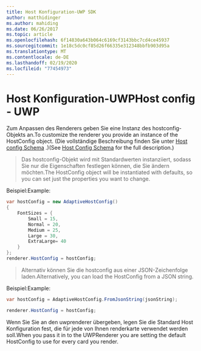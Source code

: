 ```yaml
---
title: Host Konfiguration-UWP SDK
author: matthidinger
ms.author: mahiding
ms.date: 06/26/2017
ms.topic: article
ms.openlocfilehash: 6f14830a643b064c6169cf3143bbc7cd4ce45937
ms.sourcegitcommit: 1e18c5dc0cf85d26f66335e312348bbfb903d95a
ms.translationtype: MT
ms.contentlocale: de-DE
ms.lasthandoff: 02/19/2020
ms.locfileid: "77454973"
---
```

# <a name="host-config---uwp"></a><span data-ttu-id="bee0d-102">Host Konfiguration-UWP</span><span class="sxs-lookup"><span data-stu-id="bee0d-102">Host config - UWP</span></span>

<span data-ttu-id="bee0d-103">Zum Anpassen des Renderers geben Sie eine Instanz des hostconfig-Objekts an.</span><span class="sxs-lookup"><span data-stu-id="bee0d-103">To customize the renderer you provide an instance of the HostConfig object.</span></span> <span data-ttu-id="bee0d-104">(Die vollständige Beschreibung finden Sie unter [Host config Schema](../../../rendering-cards/host-config.md) .)</span><span class="sxs-lookup"><span data-stu-id="bee0d-104">(See [Host Config Schema](../../../rendering-cards/host-config.md) for the full description.)</span></span>

> <span data-ttu-id="bee0d-105">Das hostconfig-Objekt wird mit Standardwerten instanziiert, sodass Sie nur die Eigenschaften festlegen können, die Sie ändern möchten.</span><span class="sxs-lookup"><span data-stu-id="bee0d-105">The HostConfig object will be instantiated with defaults, so you can set just the properties you want to change.</span></span>

<span data-ttu-id="bee0d-106">Beispiel:</span><span class="sxs-lookup"><span data-stu-id="bee0d-106">Example:</span></span>

```csharp
var hostConfig = new AdaptiveHostConfig() 
{
    FontSizes = {
        Small = 15,
        Normal = 20,
        Medium = 25,
        Large = 30,
        ExtraLarge= 40
    }
};
renderer.HostConfig = hostConfig;
```

> <span data-ttu-id="bee0d-107">Alternativ können Sie die hostconfig aus einer JSON-Zeichenfolge laden.</span><span class="sxs-lookup"><span data-stu-id="bee0d-107">Alternatively, you can load the HostConfig from a JSON string.</span></span>

<span data-ttu-id="bee0d-108">Beispiel:</span><span class="sxs-lookup"><span data-stu-id="bee0d-108">Example:</span></span>

```csharp
var hostConfig = AdaptiveHostConfig.FromJsonString(jsonString); 

renderer.HostConfig = hostConfig;
```

<span data-ttu-id="bee0d-109">Wenn Sie Sie an den uwprenderer übergeben, legen Sie die Standard Host Konfiguration fest, die für jede von Ihnen renderkarte verwendet werden soll.</span><span class="sxs-lookup"><span data-stu-id="bee0d-109">When you pass it in to the UWPRenderer you are setting the default HostConfig to use for every card you render.</span></span>